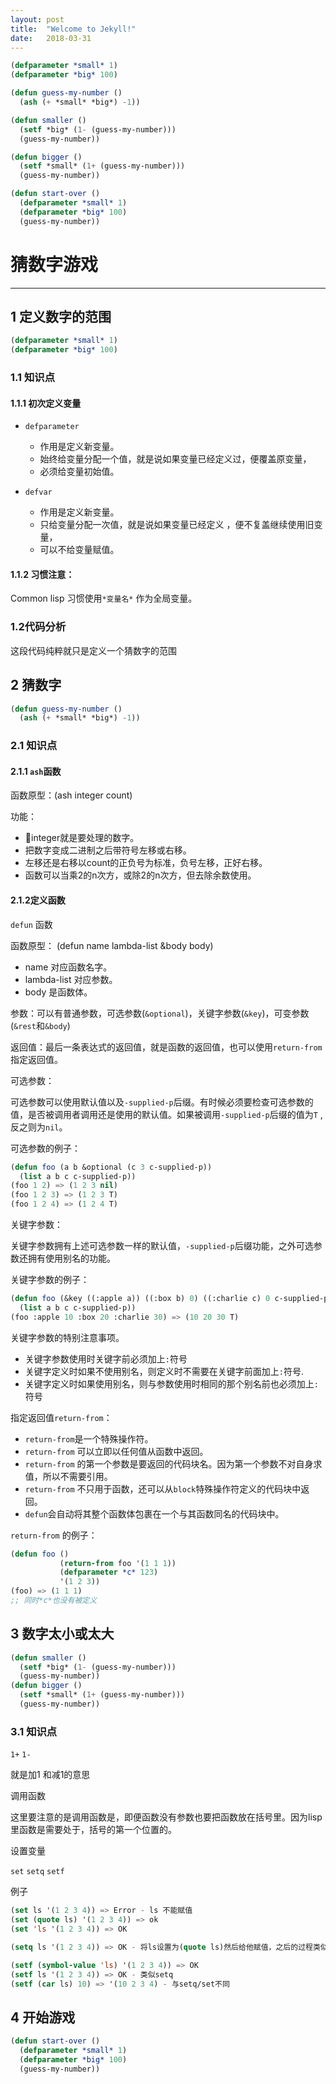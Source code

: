 ```yaml
---
layout: post
title:  "Welcome to Jekyll!"
date:   2018-03-31
---
```


```commonlisp
(defparameter *small* 1)
(defparameter *big* 100)

(defun guess-my-number ()
  (ash (+ *small* *big*) -1))

(defun smaller ()
  (setf *big* (1- (guess-my-number)))
  (guess-my-number))

(defun bigger ()
  (setf *small* (1+ (guess-my-number)))
  (guess-my-number))

(defun start-over ()
  (defparameter *small* 1)
  (defparameter *big* 100)
  (guess-my-number))
```

# 猜数字游戏

------

## 1 定义数字的范围

```commonlisp
(defparameter *small* 1)
(defparameter *big* 100)
```

### 1.1 知识点

#### 1.1.1 初次定义变量

- `defparameter` 
  - 作用是定义新变量。
  - 始终给变量分配一个值，就是说如果变量已经定义过，便覆盖原变量，
  - 必须给变量初始值。

- `defvar` 
  - 作用是定义新变量。
  - 只给变量分配一次值，就是说如果变量已经定义 ，便不复盖继续使用旧变量，
  - 可以不给变量赋值。

#### 1.1.2 习惯注意：

Common lisp 习惯使用`*变量名*` 作为全局变量。

### 1.2代码分析

这段代码纯粹就只是定义一个猜数字的范围

## 2 猜数字

```commonlisp
(defun guess-my-number ()
  (ash (+ *small* *big*) -1))
```

### 2.1 知识点

#### 2.1.1 `ash`函数

函数原型：(ash integer count)

功能：

- integer就是要处理的数字。
- 把数字变成二进制之后带符号左移或右移。
- 左移还是右移以count的正负号为标准，负号左移，正好右移。
- 函数可以当乘2的n次方，或除2的n次方，但去除余数使用。

#### 2.1.2定义函数

`defun` 函数

函数原型： (defun name lambda-list &body body)

- name 对应函数名字。
- lambda-list 对应参数。
- body 是函数体。

参数：可以有普通参数，可选参数(`&optional`)，关键字参数(`&key`)，可变参数(`&rest`和`&body`)

返回值：最后一条表达式的返回值，就是函数的返回值，也可以使用`return-from`指定返回值。

可选参数：

可选参数可以使用默认值以及`-supplied-p`后缀。有时候必须要检查可选参数的值，是否被调用者调用还是使用的默认值。如果被调用`-supplied-p`后缀的值为`T` ,反之则为`nil`。

可选参数的例子：

```commonlisp
(defun foo (a b &optional (c 3 c-supplied-p))
  (list a b c c-supplied-p))
(foo 1 2) => (1 2 3 nil)
(foo 1 2 3) => (1 2 3 T)
(foo 1 2 4) => (1 2 4 T)
```

关键字参数：

关键字参数拥有上述可选参数一样的默认值，`-supplied-p`后缀功能，之外可选参数还拥有使用别名的功能。

关键字参数的例子：

```commonlisp
(defun foo (&key ((:apple a)) ((:box b) 0) ((:charlie c) 0 c-supplied-p))
  (list a b c c-supplied-p))
(foo :apple 10 :box 20 :charlie 30) => (10 20 30 T)
```

关键字参数的特别注意事项。

- 关键字参数使用时关键字前必须加上`:`符号
- 关键字定义时如果不使用别名，则定义时不需要在关键字前面加上`:`符号.
- 关键字定义时如果使用别名，则与参数使用时相同的那个别名前也必须加上`:`符号

指定返回值`return-from`：

- `return-from`是一个特殊操作符。
- `return-from` 可以立即以任何值从函数中返回。
- `return-from` 的第一个参数是要返回的代码块名。因为第一个参数不对自身求值，所以不需要引用。
- `return-from` 不只用于函数，还可以从`block`特殊操作符定义的代码块中返回。
- `defun`会自动将其整个函数体包裹在一个与其函数同名的代码块中。

`return-from` 的例子：

```commonlisp
(defun foo ()                                                                                                                                                                         
           (return-from foo '(1 1 1))                                                                                                                                                          
           (defparameter *c* 123)                                                                                                                                                              
           '(1 2 3))  
(foo) => (1 1 1)
;; 同时*c*也没有被定义
```



## 3 数字太小或太大

```commonlisp
(defun smaller ()
  (setf *big* (1- (guess-my-number)))
  (guess-my-number))
(defun bigger ()
  (setf *small* (1+ (guess-my-number)))
  (guess-my-number))
```

### 3.1 知识点

`1+` `1-`

就是加1 和减1的意思

调用函数

这里要注意的是调用函数是，即便函数没有参数也要把函数放在括号里。因为lisp里函数是需要处于，括号的第一个位置的。

设置变量

`set` `setq` `setf`

例子

```commonlisp
(set ls '(1 2 3 4)) => Error - ls 不能赋值
(set (quote ls) '(1 2 3 4)) => ok
(set 'ls '(1 2 3 4)) => OK

(setq ls '(1 2 3 4)) => OK - 将ls设置为(quote ls)然后给他赋值，之后的过程类似set

(setf (symbol-value 'ls) '(1 2 3 4)) => OK
(setf ls '(1 2 3 4)) => OK - 类似setq
(setf (car ls) 10) => '(10 2 3 4) - 与setq/set不同
```



## 4 开始游戏

```commonlisp
(defun start-over ()
  (defparameter *small* 1)
  (defparameter *big* 100)
  (guess-my-number))
```

